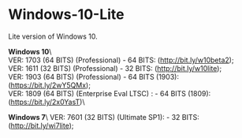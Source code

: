 # Windows-10-Lite
Lite version of Windows 10.


<b>Windows 10</b>\  
VER: 1703 (64 BITS) (Professional) - 64 BITS: (http://bit.ly/w10beta2);\
VER: 1611 (32 BITS) (Professional) - 32 BITS: (http://bit.ly/w10lite);\
VER: 1903 (64 BITS) (Professional) - 64 BITS (1903): (https://bit.ly/2wY5QMx);\
VER: 1809 (64 BITS) (Enterprise Eval LTSC) : - 64 BITS (1809): (https://bit.ly/2x0YasT)\



<b>Windows 7</b>\ 
VER: 7601 (32 BITS) (Ultimate SP1): - 32 BITS: (http://bit.ly/wi7lite); 

